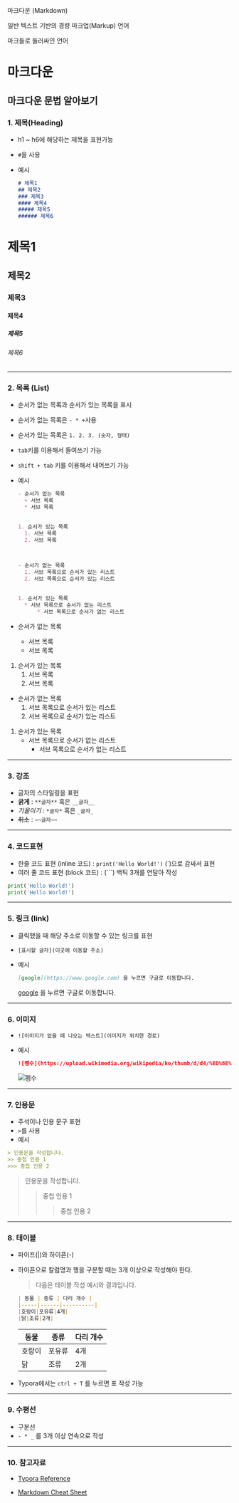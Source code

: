 마크다운 (Markdown)

일반 텍스트 기반의 경량 마크업(Markup) 언어

마크들로 둘러싸인 언어



# 마크다운

## 마크다운 문법 알아보기

### 1. 제목(Heading)

* h1 ~ h6에 해당하는 제목을 표현가능

* `#`을 사용

* 예시

  ```markdown
  # 제목1
  ## 제목2
  ### 제목3
  #### 제목4
  ##### 제목5
  ###### 제목6
  ```



# 제목1

## 제목2
### 제목3
#### 제목4
##### 제목5
###### 제목6

---



### 2. 목록 (List)

* 순서가 없는 목록과 순서가 있는 목록을 표시
* 순서가 없는 목록은 `- * +`사용
* 순서가 있는 목록은 `1. 2. 3. (숫자, 형태)`

* `tab`키를 이용해서 들여쓰기 가능

* `shift + tab` 키를 이용해서 내어쓰기 가능

* 예시

  ```markdown
  - 순서가 없는 목록
  	+ 서브 목록
  	* 서브 목록
  	
  	
  1. 순서가 있는 목록
  	1. 서브 목록
  	2. 서브 목록
  
  
  
  - 순서가 없는 목록
  	1. 서브 목록으로 순서가 있는 리스트
  	2. 서브 목록으로 순서가 있는 리스트
  	
  	
  1. 순서가 있는 목록
  	* 서브 목록으로 순서가 없는 리스트
  		* 서브 목록으로 순서가 없는 리스트
  
  ```



- 순서가 없는 목록

  + 서브 목록
  * 서브 목록

  

1. 순서가 있는 목록
	1. 서브 목록
	2. 서브 목록



- 순서가 없는 목록
	1. 서브 목록으로 순서가 있는 리스트
	2. 서브 목록으로 순서가 있는 리스트
	
	
1. 순서가 있는 목록
	* 서브 목록으로 순서가 없는 리스트
		* 서브 목록으로 순서가 없는 리스트

---



### 3. 강조

* 글자의 스타일링을 표현
* **굵게** : `**글자**`  혹은 `__글자__`
* *기울이기* : `*글자*`  혹은 `_글자_`
* ~~취소~~ : `~~글자~~`

---



### 4. 코드표현

- 한줄 코드 표현 (inline 코드) : `print('Hello World!')` (`)으로 감싸서 표현
- 여러 줄 코드 표현 (block 코드) : (```) 백틱 3개를 연달아 작성

```python
print('Hello World!')
print('Hello World!')
```

---



### 5. 링크 (link)

- 클릭했을 때 해당 주소로 이동할 수 있는 링크를 표현

- `[표시할 글자](이곳에 이동할 주소)`

- 예시

  ```markdown
  [google](https://www.google.com) 을 누르면 구글로 이동합니다.
  ```

  [google](https://www.google.com) 을 누르면 구글로 이동합니다.

---



### 6. 이미지

- `![이미지가 없을 때 나오는 텍스트](이미지가 위치한 경로)`

- 예시

  ```markdown
  ![펭수](https://upload.wikimedia.org/wikipedia/ko/thumb/d/d4/%ED%8E%AD%EC%88%98.jpg/300px-%ED%8E%AD%EC%88%98.jpg)
  ```

  ![펭수](https://upload.wikimedia.org/wikipedia/ko/thumb/d/d4/%ED%8E%AD%EC%88%98.jpg/300px-%ED%8E%AD%EC%88%98.jpg)

---



### 7. 인용문

- 주석이나 인용 문구 표현
- `>`를 사용
- 예시

```markdown
> 인용문을 작성합니다.
>> 중첩 인용 1
>>> 중첩 인용 2
```

> 인용문을 작성합니다.
> > 중첩 인용 1
> >
> > > 중첩 인용 2

---



### 8. 테이블

- 파이프(|)와 하이픈(-)

- 하이픈으로 칼럼명과 행을 구분할 때는 3개 이상으로 작성해야 한다.

  > 다음은 테이블 작성 예시와 결과입니다.

  ```markdown
  | 동물 | 종류 | 다리 개수 |
  |-----|------|----------|
  |호랑이|포유류|4개|
  |닭|조류|2개|
  ```

  | 동물   | 종류   | 다리 개수 |
  | ------ | ------ | --------- |
  | 호랑이 | 포유류 | 4개       |
  | 닭     | 조류   | 2개       |

- Typora에서는 `ctrl + T` 를 누르면 표 작성 가능

---



### 9. 수평선

- 구분선
- `- * _` 를 3개 이상 연속으로 작성

---



### 10. 참고자료

- [Typora Reference](https://support.typora.io/Markdown-Reference/)

- [Markdown Cheat Sheet](https://www.markdownguide.org/cheat-sheet/)